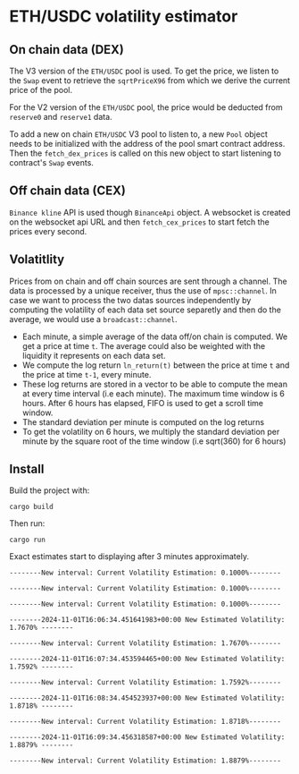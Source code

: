 # ETH/USDC volatility estimator

## On chain data (DEX)

The V3 version of the `ETH/USDC` pool is used. To get the price, we listen to the `Swap` event to retrieve the `sqrtPriceX96` from which we derive the current price of the pool.

For the V2 version of the `ETH/USDC` pool, the price would be deducted from `reserve0` and `reserve1` data.

To add a new on chain `ETH/USDC` V3 pool to listen to, a new `Pool` object needs to be initialized with the address of the pool smart contract address. Then the `fetch_dex_prices` is called on this new object to start listening to contract's `Swap` events.


## Off chain data (CEX)

`Binance kline` API is used though `BinanceApi` object. A websocket is created on the websocket api URL and then `fetch_cex_prices` to start fetch the prices every second.


## Volatitlity

Prices from on chain and off chain sources are sent through a channel. The data is processed by a unique receiver, thus the use of `mpsc::channel`. In case we want to process the two datas sources independently by computing the volatility of each data set source separetly and then do the average, we would use a `broadcast::channel`.

* Each minute, a simple average of the data off/on chain is computed. We get a price at time `t`. The average could also be weighted with the liquidity it represents on each data set.
* We compute the log return `ln_return(t)` between the price at time `t` and the price at time `t-1`, every minute.
* These log returns are stored in a vector to be able to compute the mean at every time interval (i.e each minute). The maximum time window is 6 hours. After 6 hours has elapsed, FIFO is used to get a scroll time window.
* The standard deviation per minute is computed on the log returns
* To get the volatility on 6 hours, we multiply the standard deviation per minute by the square root of the time window (i.e sqrt(360) for 6 hours)

## Install

Build the project with:

```
cargo build
```

Then run:

```
cargo run
```

Exact estimates start to displaying after 3 minutes approximately.

```
--------New interval: Current Volatility Estimation: 0.1000%--------

--------New interval: Current Volatility Estimation: 0.1000%--------

--------New interval: Current Volatility Estimation: 0.1000%--------

--------2024-11-01T16:06:34.451641983+00:00 New Estimated Volatility: 1.7670% --------

--------New interval: Current Volatility Estimation: 1.7670%--------

--------2024-11-01T16:07:34.453594465+00:00 New Estimated Volatility: 1.7592% --------

--------New interval: Current Volatility Estimation: 1.7592%--------

--------2024-11-01T16:08:34.454523937+00:00 New Estimated Volatility: 1.8718% --------

--------New interval: Current Volatility Estimation: 1.8718%--------

--------2024-11-01T16:09:34.456318587+00:00 New Estimated Volatility: 1.8879% --------

--------New interval: Current Volatility Estimation: 1.8879%--------
```